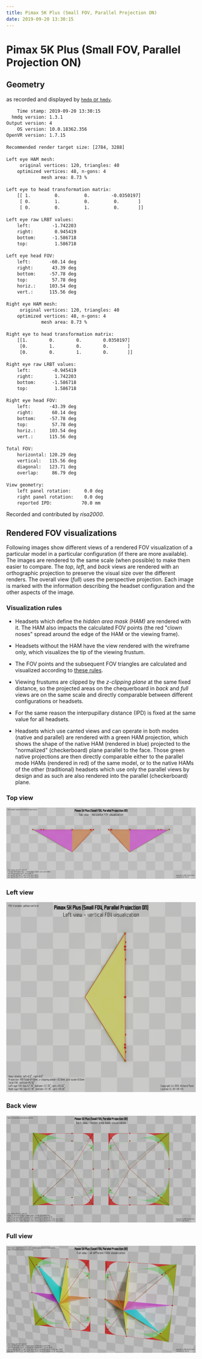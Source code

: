 ```yaml
---
title: Pimax 5K Plus (Small FOV, Parallel Projection ON)
date: 2019-09-20 13:30:15
---
```

# Pimax 5K Plus (Small FOV, Parallel Projection ON)

## Geometry

as recorded and displayed by [`hmdq` or `hmdv`](https://github.com/risa2000/hmdq).
```
    Time stamp: 2019-09-20 13:30:15
  hmdq version: 1.3.1
Output version: 4
    OS version: 10.0.18362.356
OpenVR version: 1.7.15

Recommended render target size: [2784, 3288]

Left eye HAM mesh:
     original vertices: 120, triangles: 40
    optimized vertices: 48, n-gons: 4
             mesh area: 8.73 %

Left eye to head transformation matrix:
    [[ 1.         0.         0.        -0.0350197]
     [ 0.         1.         0.         0.       ]
     [ 0.         0.         1.         0.       ]]

Left eye raw LRBT values:
    left:        -1.742203
    right:        0.945419
    bottom:      -1.586718
    top:          1.586718

Left eye head FOV:
    left:       -60.14 deg
    right:       43.39 deg
    bottom:     -57.78 deg
    top:         57.78 deg
    horiz.:     103.54 deg
    vert.:      115.56 deg

Right eye HAM mesh:
     original vertices: 120, triangles: 40
    optimized vertices: 48, n-gons: 4
             mesh area: 8.73 %

Right eye to head transformation matrix:
    [[1.        0.        0.        0.0350197]
     [0.        1.        0.        0.       ]
     [0.        0.        1.        0.       ]]

Right eye raw LRBT values:
    left:        -0.945419
    right:        1.742203
    bottom:      -1.586718
    top:          1.586718

Right eye head FOV:
    left:       -43.39 deg
    right:       60.14 deg
    bottom:     -57.78 deg
    top:         57.78 deg
    horiz.:     103.54 deg
    vert.:      115.56 deg

Total FOV:
    horizontal: 120.29 deg
    vertical:   115.56 deg
    diagonal:   123.71 deg
    overlap:     86.79 deg

View geometry:
    left panel rotation:     0.0 deg
    right panel rotation:    0.0 deg
    reported IPD:           70.0 mm

```
Recorded and contributed by _risa2000_.

## Rendered FOV visualizations

Following images show different views of a rendered FOV visualization of a
particular model in a particular configuration (if there are more available).
The images are rendered to the same scale (when possible) to make them easier
to compare. The _top_, _left_, and _back_ views are rendered with an
orthographic projection to preserve the visual size over the different renders.
The overall view (_full_) uses the perspective projection. Each image is marked
with the information describing the headset configuration and the other aspects
of the image.

### Visualization rules

* Headsets which define the _hidden area mask (HAM)_ are rendered with it. The
  HAM also impacts the calculated FOV points (the red "clown noses" spread
  around the edge of the HAM or the viewing frame).

* Headsets without the HAM have the view rendered with the wireframe only, which
  visualizes the tip of the viewing frustum.

* The FOV points and the subsequent FOV triangles are calculated and visualized
  according to [these
  rules](https://risa2000.github.io/vrdocs/docs/hmd_fov_calculation).

* Viewing frustums are clipped by the _z-clipping plane_ at the same fixed
  distance, so the projected areas on the chequerboard in _back_ and _full_
  views are on the same scale and directly comparable between different
  configurations or headsets.

* For the same reason the interpupillary distance (IPD) is fixed at the same
  value for all headsets.

* Headsets which use canted views and can operate in both modes (native and
  parallel) are rendered with a green HAM projection, which shows the shape of
  the native HAM (rendered in blue) projected to the "normalized"
  (checkerboard) plane parallel to the face. Those green native projections are
  then directly comparable either to the parallel mode HAMs (rendered in red)
  of the same model, or to the native HAMs of the other (traditional) headsets
  which use only the parallel views by design and as such are also rendered
  into the parallel (checkerboard) plane.

### Top view
[![Pimax 5K Plus (Small FOV, Parallel Projection ON) - top view](../images/Pimax5KPlus_Small_PP_top.dmx.png)](../images/Pimax5KPlus_Small_PP_top.dmx.png)

### Left view
[![Pimax 5K Plus (Small FOV, Parallel Projection ON) - left view](../images/Pimax5KPlus_Small_PP_left.dmx.png)](../images/Pimax5KPlus_Small_PP_left.dmx.png)

### Back view
[![Pimax 5K Plus (Small FOV, Parallel Projection ON) - back view](../images/Pimax5KPlus_Small_PP_back.dmx.png)](../images/Pimax5KPlus_Small_PP_back.dmx.png)

### Full view
[![Pimax 5K Plus (Small FOV, Parallel Projection ON) - full view](../images/Pimax5KPlus_Small_PP_over.dmx.png)](../images/Pimax5KPlus_Small_PP_over.dmx.png)

